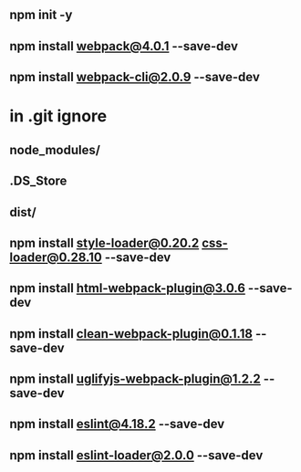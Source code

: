 ## npm init -y

##  npm install webpack@4.0.1 --save-dev

## npm install webpack-cli@2.0.9 --save-dev

# in .git ignore
## node_modules/
## .DS_Store
## dist/

## npm install style-loader@0.20.2 css-loader@0.28.10 --save-dev

## npm install html-webpack-plugin@3.0.6 --save-dev

## npm install clean-webpack-plugin@0.1.18 --save-dev

## npm install uglifyjs-webpack-plugin@1.2.2 --save-dev

## npm install eslint@4.18.2 --save-dev

## npm install eslint-loader@2.0.0 --save-dev
